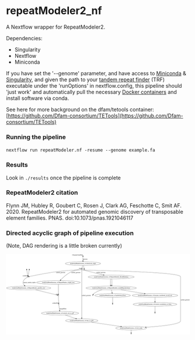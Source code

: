 # repeatModeler2_nf
A Nextflow wrapper for RepeatModeler2.

Dependencies:
* Singularity
* Nextflow
* Miniconda

If you have set the '--genome' parameter, and have access to [Miniconda](https://docs.conda.io/en/latest/miniconda.html) & [Singularity](https://sylabs.io/singularity/), and given the path to your [tandem repeat finder](https://tandem.bu.edu/trf/trf.html) (TRF) executable under the 'runOptions' in nextflow.config, this pipeline should 'just work' and automatically pull the necessary [Docker containers](https://hub.docker.com/r/dfam/tetools) and install software via conda.

See here for more background on the dfam/tetools container: [https://github.com/Dfam-consortium/TETools](https://github.com/Dfam-consortium/TETools)

### Running the pipeline
`nextflow run repeatModeler.nf -resume --genome example.fa`

### Results
 Look in `./results` once the pipeline is complete

### RepeatModeler2 citation
Flynn JM, Hubley R, Goubert C, Rosen J, Clark AG, Feschotte C, Smit AF. 2020. RepeatModeler2 for automated genomic discovery of transposable element families. PNAS. doi:10.1073/pnas.1921046117

### Directed acyclic graph of pipeline execution
(Note, DAG rendering is a little broken currently)

![Directed acyclic graph for program execution](./results/dag.svg)
